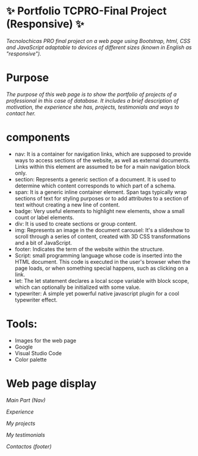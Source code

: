 # ✨ Portfolio TCPRO-Final Project (Responsive) ✨ 
*Tecnolochicas PRO final project on a web page using Bootstrap, html, CSS and JavaScript adaptable to devices of different sizes (known in English as "responsive").*

# Purpose
*The purpose of this web page is to show the portfolio of projects of a professional in this case of database. It includes a brief description of motivation, the experience she has, projects, testimonials and ways to contact her.*

# components
* nav: It is a container for navigation links, which are supposed to provide ways to access sections of the website, as well as external documents. Links within this element are assumed to be for a main navigation block only.
* section: Represents a generic section of a document. It is used to determine which content corresponds to which part of a schema.
* span: It is a generic inline container element. Span tags typically wrap sections of text for styling purposes or to add attributes to a section of text without creating a new line of content.
* badge: Very useful elements to highlight new elements, show a small count or label elements.
* div: It is used to create sections or group content.
* img: Represents an image in the document
carousel: It's a slideshow to scroll through a series of content, created with 3D CSS transformations and a bit of JavaScript.
* footer: Indicates the term of the website within the structure.
* Script: small programming language whose code is inserted into the HTML document. This code is executed in the user's browser when the page loads, or when something special happens, such as clicking on a link.
* let: The let statement declares a local scope variable with block scope, which can optionally be initialized with some value.
* typewriter: A simple yet powerful native javascript plugin for a cool typewriter effect.

# Tools:
* Images for the web page
* Google
* Visual Studio Code
* Color palette

# Web page display
*Main Part (Nav)*

*Experience*

*My projects*

*My testimonials*

*Contactos (footer)*




